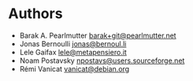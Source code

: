 Authors
=======

- Barak A. Pearlmutter <barak+git@pearlmutter.net>
- Jonas Bernoulli <jonas@bernoul.li>
- Lele Gaifax <lele@metapensiero.it>
- Noam Postavsky <npostavs@users.sourceforge.net>
- Rémi Vanicat <vanicat@debian.org>
